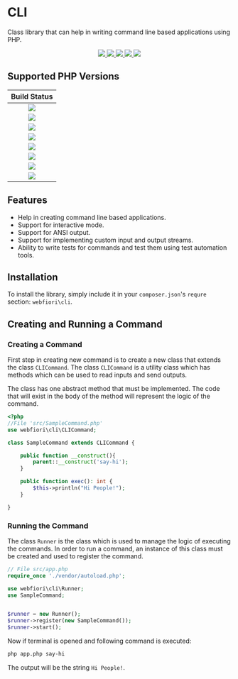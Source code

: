 # CLI
Class library that can help in writing command line based applications using PHP.


<p align="center">
  <a target="_blank" href="https://github.com/WebFiori/cli/actions/workflows/php81.yml">
    <img src="https://github.com/WebFiori/cli/workflows/Build%20PHP%208.1/badge.svg?branch=main">
  </a>
  <a href="https://codecov.io/gh/WebFiori/cli">
    <img src="https://codecov.io/gh/WebFiori/cli/branch/main/graph/badge.svg" />
  </a>
  <a href="https://sonarcloud.io/dashboard?id=WebFiori_cli">
      <img src="https://sonarcloud.io/api/project_badges/measure?project=WebFiori_cli&metric=alert_status" />
  </a>
  <a href="https://github.com/WebFiori/cli/releases">
      <img src="https://img.shields.io/github/release/WebFiori/cli.svg?label=latest" />
  </a>
  <a href="https://packagist.org/packages/webfiori/cli">
    <img src="https://img.shields.io/packagist/dt/webfiori/cli?color=light-green">
  </a>
</p>

## Supported PHP Versions
|                                                                                      Build Status                                                                                       |
|:---------------------------------------------------------------------------------------------------------------------------------------------------------------------------------------:|
| <a target="_blank" href="https://github.com/WebFiori/cli/actions/workflows/php70.yml"><img src="https://github.com/WebFiori/cli/workflows/Build%20PHP%207.0/badge.svg?branch=main"></a> |
| <a target="_blank" href="https://github.com/WebFiori/cli/actions/workflows/php71.yml"><img src="https://github.com/WebFiori/cli/workflows/Build%20PHP%207.1/badge.svg?branch=main"></a> |
| <a target="_blank" href="https://github.com/WebFiori/cli/actions/workflows/php72.yml"><img src="https://github.com/WebFiori/cli/workflows/Build%20PHP%207.2/badge.svg?branch=main"></a> |
| <a target="_blank" href="https://github.com/WebFiori/cli/actions/workflows/php73.yml"><img src="https://github.com/WebFiori/cli/workflows/Build%20PHP%207.3/badge.svg?branch=main"></a> |
| <a target="_blank" href="https://github.com/WebFiori/cli/actions/workflows/php74.yml"><img src="https://github.com/WebFiori/cli/workflows/Build%20PHP%207.4/badge.svg?branch=main"></a> |
| <a target="_blank" href="https://github.com/WebFiori/cli/actions/workflows/php80.yml"><img src="https://github.com/WebFiori/cli/workflows/Build%20PHP%208.0/badge.svg?branch=main"></a> |
| <a target="_blank" href="https://github.com/WebFiori/cli/actions/workflows/php81.yml"><img src="https://github.com/WebFiori/cli/workflows/Build%20PHP%208.1/badge.svg?branch=main"></a> |
| <a target="_blank" href="https://github.com/WebFiori/cli/actions/workflows/php82.yml"><img src="https://github.com/WebFiori/cli/workflows/Build%20PHP%208.2/badge.svg?branch=main"></a> |

## Features
* Help in creating command line based applications.
* Support for interactive mode.
* Support for ANSI output.
* Support for implementing custom input and output streams.
* Ability to write tests for commands and test them using test automation tools.

## Installation

To install the library, simply include it in your `composer.json`'s `requre` section: `webfiori\cli`.

## Creating and Running a Command

### Creating a Command


First step in creating new command is to create a new class that extends the class `CLICommand`. The class `CLICommand` is a utility class which has methods which can be used to read inputs and send outputs.

The class has one abstract method that must be implemented. The code that will exist in the body of the method will represent the logic of the command.

``` php
<?php
//File 'src/SampleCommand.php'
use webfiori\cli\CLICommand;

class SampleCommand extends CLICommand {

    public function __construct(){
        parent::__construct('say-hi');
    }

    public function exec(): int {
        $this->println("Hi People!");
    }

}

```

### Running the Command

The class `Runner` is the class which is used to manage the logic of executing the commands. In order to run a command, an instance of this class must be created and used to register the command.

``` php
// File src/app.php
require_once './vendor/autoload.php';

use webfiori\cli\Runner;
use SampleCommand;


$runner = new Runner();
$runner->register(new SampleCommand());
$runner->start();
```

Now if terminal is opened and following command is executed:

``` bash
php app.php say-hi
```

The output will be the string `Hi People!`.

